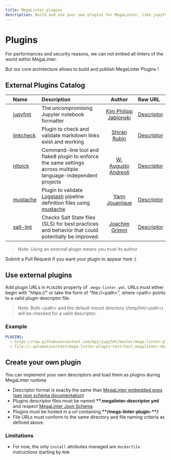 ```yaml
---
title: MegaLinter plugins
description: Build and use your own plugins for MegaLinter, like jupyfmt, nitpick, mustache and linkcheck
---
```

<!-- markdownlint-disable MD013 -->
<!-- Generated by .automation/build.py, please do not update manually -->
<!-- plugins-section-start -->

# Plugins

For performances and security reasons, we can not embed all linters of the world within MegaLinter.

But our core architecture allows to build and publish MegaLinter Plugins !

## External Plugins Catalog

<!-- plugins-table-start -->
|   <!-- -->    | Name                                                                        | Description                                                                                                                                                                             |                        Author                        | Raw URL                                                                                                                                                       |
|:-------------:|:----------------------------------------------------------------------------|:----------------------------------------------------------------------------------------------------------------------------------------------------------------------------------------|:----------------------------------------------------:|:--------------------------------------------------------------------------------------------------------------------------------------------------------------|
| <!-- icon --> | [jupyfmt](https://github.com/kpj/jupyfmt#mega-linter-integration)           | The uncompromising Jupyter notebook formatter                                                                                                                                           |   [Kim Philipp Jablonski](https://github.com/kpj)    | [Descriptor](https://raw.githubusercontent.com/kpj/jupyfmt/master/mega-linter-plugin-jupyfmt/jupyfmt.megalinter-descriptor.yml)                               |
| <!-- icon --> | [linkcheck](https://github.com/shiranr/linkcheck)                           | Plugin to check and validate markdown links exist and working                                                                                                                           |      [Shiran Rubin](https://github.com/shiranr)      | [Descriptor](https://raw.githubusercontent.com/shiranr/linkcheck/main/mega-linter-plugin-linkcheck/linkcheck.megalinter-descriptor.yml)                       |
| <!-- icon --> | [nitpick](https://github.com/andreoliwa/nitpick#run-as-a-megalinter-plugin) | Command-line tool and flake8 plugin to enforce the same settings across multiple language-independent projects                                                                          | [W. Augusto Andreoli](https://github.com/andreoliwa) | [Descriptor](https://raw.githubusercontent.com/andreoliwa/nitpick/master/mega-linter-plugin-nitpick/nitpick.megalinter-descriptor.yml)                        |
| <!-- icon --> | [mustache](https://github.com/one-acre-fund/mega-linter-plugin-logstash)    | Plugin to validate [Logstash](https://www.elastic.co/guide/en/logstash/current/configuration.html) pipeline definition files using [mustache](https://github.com/breml/logstash-config) |     [Yann Jouanique](https://github.com/Yann-J)      | [Descriptor](https://raw.githubusercontent.com/one-acre-fund/mega-linter-plugin-logstash/main/mega-linter-plugin-logstash/logstash.megalinter-descriptor.yml) |
| <!-- icon --> | [salt-lint](https://github.com/ssc-services/mega-linter-plugin-salt)        | Checks Salt State files (SLS) for best practices and behavior that could potentially be improved.                                                                                       |     [Joachim Grimm](https://github.com/grimmjo)      | [Descriptor](https://raw.githubusercontent.com/ssc-services/mega-linter-plugin-salt/main/mega-linter-plugin-salt/salt.megalinter-descriptor.yml)              |
<!-- plugins-table-end -->

> Note: Using an external plugin means you trust its author

Submit a Pull Request if you want your plugin to appear here :)

## Use external plugins

Add plugin URLs in `PLUGINS` property of `.mega-linter.yml`. URLs must either begin with "https://" or take the form of "file://\<path\>", where \<path\> points to a valid plugin descriptor file.

> Note: Both \<path\> and the default mount directory (/tmp/lint/\<path\>) will be checked for a valid descriptor.

### Example

```yaml
PLUGINS:
  - https://raw.githubusercontent.com/kpj/jupyfmt/master/mega-linter-plugin-jupyfmt/jupyfmt.megalinter-descriptor.yml
  - file://.automation/test/mega-linter-plugin-test/test.megalinter-descriptor.yml
```

## Create your own plugin

You can implement your own descriptors and load them as plugins during MegaLinter runtime

- Descriptor format is exactly the same than [MegaLinter embedded ones](https://github.com/oxsecurity/megalinter/tree/main/megalinter/descriptors) ([see json schema documentation](https://megalinter.io/json-schemas/descriptor.html))
- Plugins descriptor files must be named **\*\*.megalinter-descriptor.yml** and respect [MegaLinter Json Schema](https://github.com/oxsecurity/megalinter/blob/main/megalinter/descriptors/schemas/megalinter-descriptor.jsonschema.json)
- Plugins must be hosted in a url containing **\*\*/mega-linter-plugin-\*\*/**
- File URLs must conform to the same directory and file naming criteria as defined above.

### Limitations

- For now, the only `install` attributes managed are `dockerfile` instructions starting by `RUN`


<!-- plugins-section-end -->
